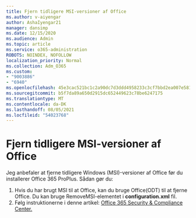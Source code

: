 ```yaml
---
title: Fjern tidligere MSI-versioner af Office
ms.author: v-aiyengar
author: AshaIyengar21
manager: dansimp
ms.date: 12/15/2020
ms.audience: Admin
ms.topic: article
ms.service: o365-administration
ROBOTS: NOINDEX, NOFOLLOW
localization_priority: Normal
ms.collection: Adm_O365
ms.custom:
- "9003886"
- "6940"
ms.openlocfilehash: 45e3cac521bc1c2a90dc7d3ddd4958233c3cf7bbd2ea007e581f343bca7b5631
ms.sourcegitcommit: b5f7da89a650d2915dc652449623c78be6247175
ms.translationtype: MT
ms.contentlocale: da-DK
ms.lasthandoff: 08/05/2021
ms.locfileid: "54023768"
---
```

# <a name="remove-prior-msi-versions-of-office"></a>Fjern tidligere MSI-versioner af Office

Jeg anbefaler at fjerne tidligere Windows (MSI)-versioner af Office før du installerer Office 365 ProPlus. Sådan gør du:

1. Hvis du har brugt MSI til at Office, kan du bruge Office(ODT) til at fjerne Office. Du kan bruge RemoveMSI-elementet i **configuration.xml** fil.
1. Følg instruktionerne i denne artikel: [Office 365 Security & Compliance Center.](https://go.microsoft.com/fwlink/p/?linkid=2077143)